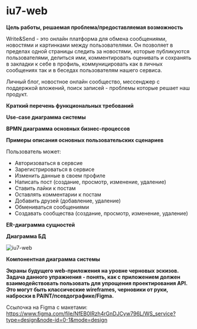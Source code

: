 # iu7-web
**Цель работы, решаемая проблема/предоставляемая возможность**

Write&Send - это онлайн платформа для обмена сообщениями, новостями и картинками между пользователями. 
Он позволяет в пределах одной страницы следить за новостями, которые публикуются пользователями, делиться ими, комментировать оценивать и сохранять в закладки к себе в профиль, коммуницировать как в личных сообщениях так и в беседах пользователям нашего сервиса. 

Личный блог, новостное онлайн сообщество, мессенджер с поддержкой вложений, поиск записей - проблемы которые решает наш продукт.


**Краткий перечень функциональных требований**


**Use-case диаграмма системы**

**BPMN диаграмма основных бизнес-процессов**

**Примеры описания основных пользовательских сценариев**

Пользователь может:
- Авторизоваться в сервсие
- Зарегистрироваться в сервисе
- Изменить данные в своем профиле
- Написать пост (создание, просмотр, изменение, удаление)
- Ставить лайки к постам
- Оставлять комментарии к постам
- Добавить друзей (добавление, удаление)
- Обмениваться сообщениями
- Создавать сообщества (создание, просмотр, изменение, удаление)

**ER-диаграмма сущностей**

**Диаграмма БД**

![iu7-web](https://github.com/p1xelse/iu7-web/assets/78589385/43d1a431-1821-4504-b544-806151db485f)

**Компонентная диаграмма системы**

**Экраны будущего web-приложения на уровне черновых эскизов. Задача данного упражнения - понять, как с приложением должен взаимодействовать пользовать для упрощения проектирования API. Это могут быть классические wireframes, черновики от руки, наброски в PAINT/псевдографике/Figma.**

Ссылочка на Figma с макетами: https://www.figma.com/file/NfEB0IRzh4rGnDJCyw796L/WS_service?type=design&node-id=0-1&mode=design



